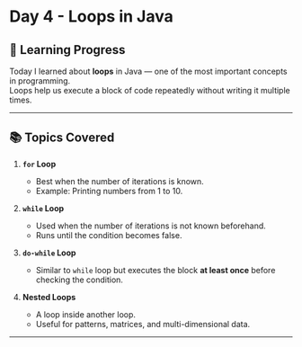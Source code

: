 # Day 4 - Loops in Java

## 📅 Learning Progress
Today I learned about **loops** in Java — one of the most important concepts in programming.  
Loops help us execute a block of code repeatedly without writing it multiple times.

---

## 📚 Topics Covered
1. **`for` Loop**
   - Best when the number of iterations is known.
   - Example: Printing numbers from 1 to 10.
   
2. **`while` Loop**
   - Used when the number of iterations is not known beforehand.
   - Runs until the condition becomes false.

3. **`do-while` Loop**
   - Similar to `while` loop but executes the block **at least once** before checking the condition.

4. **Nested Loops**
   - A loop inside another loop.
   - Useful for patterns, matrices, and multi-dimensional data.

---


